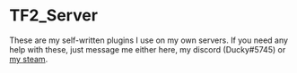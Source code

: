 # TF2_Server

These are my self-written plugins I use on my own servers.
If you need any help with these, just message me either here, my discord (Ducky#5745) or [my steam](http://steamcommunity.com/id/pongo1231).
